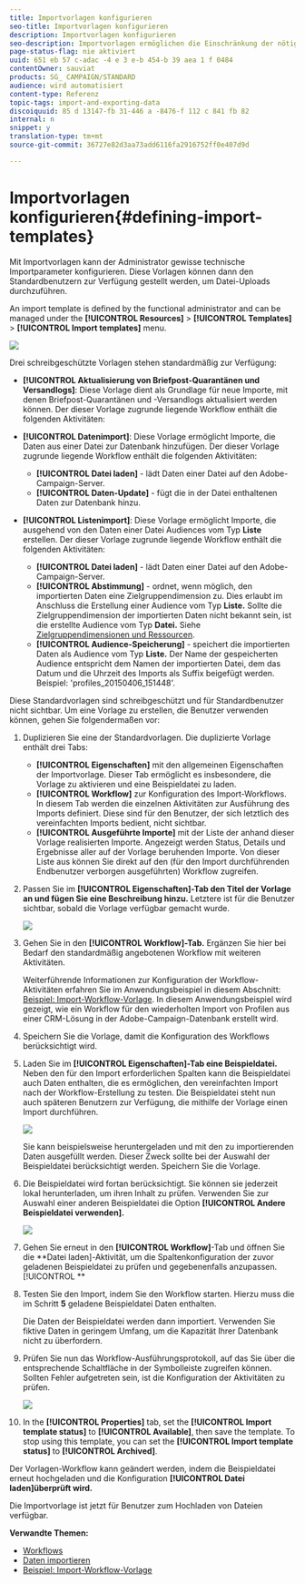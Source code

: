 ```yaml
---
title: Importvorlagen konfigurieren
seo-title: Importvorlagen konfigurieren
description: Importvorlagen konfigurieren
seo-description: Importvorlagen ermöglichen die Einschränkung der nötigen Einstellungen und den rascheren Datenimport.
page-status-flag: nie aktiviert
uuid: 651 eb 57 c-adac -4 e 3 e-b 454-b 39 aea 1 f 0484
contentOwner: sauviat
products: SG_ CAMPAIGN/STANDARD
audience: wird automatisiert
content-type: Referenz
topic-tags: import-and-exporting-data
discoiquuid: 85 d 13147-fb 31-446 a -8476-f 112 c 841 fb 82
internal: n
snippet: y
translation-type: tm+mt
source-git-commit: 36727e82d3aa73add6116fa2916752ff0e407d9d

---
```



# Importvorlagen konfigurieren{#defining-import-templates}

Mit Importvorlagen kann der Administrator gewisse technische Importparameter konfigurieren. Diese Vorlagen können dann den Standardbenutzern zur Verfügung gestellt werden, um Datei-Uploads durchzuführen.

An import template is defined by the functional administrator and can be managed under the **[!UICONTROL Resources]** &gt; **[!UICONTROL Templates]** &gt; **[!UICONTROL Import templates]** menu.

![](assets/import_template_list.png)

Drei schreibgeschützte Vorlagen stehen standardmäßig zur Verfügung:

* **[!UICONTROL Aktualisierung von Briefpost-Quarantänen und Versandlogs]**: Diese Vorlage dient als Grundlage für neue Importe, mit denen Briefpost-Quarantänen und -Versandlogs aktualisiert werden können. Der dieser Vorlage zugrunde liegende Workflow enthält die folgenden Aktivitäten:
* **[!UICONTROL Datenimport]**: Diese Vorlage ermöglicht Importe, die Daten aus einer Datei zur Datenbank hinzufügen. Der dieser Vorlage zugrunde liegende Workflow enthält die folgenden Aktivitäten:

   * **[!UICONTROL Datei laden]** - lädt Daten einer Datei auf den Adobe-Campaign-Server.
   * **[!UICONTROL Daten-Update]** - fügt die in der Datei enthaltenen Daten zur Datenbank hinzu.

* **[!UICONTROL Listenimport]**: Diese Vorlage ermöglicht Importe, die ausgehend von den Daten einer Datei Audiences vom Typ **Liste** erstellen. Der dieser Vorlage zugrunde liegende Workflow enthält die folgenden Aktivitäten:

   * **[!UICONTROL Datei laden]** - lädt Daten einer Datei auf den Adobe-Campaign-Server.
   * **[!UICONTROL Abstimmung]** - ordnet, wenn möglich, den importierten Daten eine Zielgruppendimension zu. Dies erlaubt im Anschluss die Erstellung einer Audience vom Typ **Liste.** Sollte die Zielgruppendimension der importierten Daten nicht bekannt sein, ist die erstellte Audience vom Typ **Datei.** Siehe [Zielgruppendimensionen und Ressourcen](../../automating/using/query.md#targeting-dimensions-and-resources).
   * **[!UICONTROL Audience-Speicherung]** - speichert die importierten Daten als Audience vom Typ **Liste.** Der Name der gespeicherten Audience entspricht dem Namen der importierten Datei, dem das Datum und die Uhrzeit des Imports als Suffix beigefügt werden. Beispiel: 'profiles_20150406_151448'.

Diese Standardvorlagen sind schreibgeschützt und für Standardbenutzer nicht sichtbar. Um eine Vorlage zu erstellen, die Benutzer verwenden können, gehen Sie folgendermaßen vor:

1. Duplizieren Sie eine der Standardvorlagen. Die duplizierte Vorlage enthält drei Tabs:

   * **[!UICONTROL Eigenschaften]** mit den allgemeinen Eigenschaften der Importvorlage. Dieser Tab ermöglicht es insbesondere, die Vorlage zu aktivieren und eine Beispieldatei zu laden.
   * **[!UICONTROL Workflow]** zur Konfiguration des Import-Workflows. In diesem Tab werden die einzelnen Aktivitäten zur Ausführung des Imports definiert. Diese sind für den Benutzer, der sich letztlich des vereinfachten Imports bedient, nicht sichtbar.
   * **[!UICONTROL Ausgeführte Importe]** mit der Liste der anhand dieser Vorlage realisierten Importe. Angezeigt werden Status, Details und Ergebnisse aller auf der Vorlage beruhenden Importe. Von dieser Liste aus können Sie direkt auf den (für den Import durchführenden Endbenutzer verborgen ausgeführten) Workflow zugreifen.

1. Passen Sie im **[!UICONTROL Eigenschaften]-Tab den Titel der Vorlage an und fügen Sie eine Beschreibung hinzu.** Letztere ist für die Benutzer sichtbar, sobald die Vorlage verfügbar gemacht wurde.

   ![](assets/simplified_import_model1.png)

1. Gehen Sie in den **[!UICONTROL Workflow]-Tab.** Ergänzen Sie hier bei Bedarf den standardmäßig angebotenen Workflow mit weiteren Aktivitäten.

   Weiterführende Informationen zur Konfiguration der Workflow-Aktivitäten erfahren Sie im Anwendungsbeispiel in diesem Abschnitt: [Beispiel: Import-Workflow-Vorlage](../../automating/using/importing-data.md#example--import-workflow-template). In diesem Anwendungsbeispiel wird gezeigt, wie ein Workflow für den wiederholten Import von Profilen aus einer CRM-Lösung in der Adobe-Campaign-Datenbank erstellt wird.

1. Speichern Sie die Vorlage, damit die Konfiguration des Workflows berücksichtigt wird.
1. Laden Sie im **[!UICONTROL Eigenschaften]-Tab eine Beispieldatei.** Neben den für den Import erforderlichen Spalten kann die Beispieldatei auch Daten enthalten, die es ermöglichen, den vereinfachten Import nach der Workflow-Erstellung zu testen. Die Beispieldatei steht nun auch späteren Benutzern zur Verfügung, die mithilfe der Vorlage einen Import durchführen.

   ![](assets/import_template_sample.png)

   Sie kann beispielsweise heruntergeladen und mit den zu importierenden Daten ausgefüllt werden. Dieser Zweck sollte bei der Auswahl der Beispieldatei berücksichtigt werden. Speichern Sie die Vorlage.

1. Die Beispieldatei wird fortan berücksichtigt. Sie können sie jederzeit lokal herunterladen, um ihren Inhalt zu prüfen. Verwenden Sie zur Auswahl einer anderen Beispieldatei die Option **[!UICONTROL Andere Beispieldatei verwenden].**

   ![](assets/simplified_import_model2.png)

1. Gehen Sie erneut in den **[!UICONTROL Workflow]**-Tab und öffnen Sie die **Datei laden]-Aktivität, um die Spaltenkonfiguration der zuvor geladenen Beispieldatei zu prüfen und gegebenenfalls anzupassen.[!UICONTROL **
1. Testen Sie den Import, indem Sie den Workflow starten. Hierzu muss die im Schritt **5** geladene Beispieldatei Daten enthalten.

   Die Daten der Beispieldatei werden dann importiert. Verwenden Sie fiktive Daten in geringem Umfang, um die Kapazität Ihrer Datenbank nicht zu überfordern.

1. Prüfen Sie nun das Workflow-Ausführungsprotokoll, auf das Sie über die entsprechende Schaltfläche in der Symbolleiste zugreifen können. Sollten Fehler aufgetreten sein, ist die Konfiguration der Aktivitäten zu prüfen.

   ![](assets/simplified_import_model3.png)

1. In the **[!UICONTROL Properties]** tab, set the **[!UICONTROL Import template status]** to **[!UICONTROL Available]**, then save the template. To stop using this template, you can set the **[!UICONTROL Import template status]** to **[!UICONTROL Archived]**.

Der Vorlagen-Workflow kann geändert werden, indem die Beispieldatei erneut hochgeladen und die Konfiguration **[!UICONTROL Datei laden]überprüft wird.**

Die Importvorlage ist jetzt für Benutzer zum Hochladen von Dateien verfügbar.

**Verwandte Themen:**

* [Workflows](../../automating/using/discovering-workflows.md)
* [Daten importieren](../../automating/using/importing-data.md)
* [Beispiel: Import-Workflow-Vorlage](../../automating/using/importing-data.md#example--import-workflow-template)

